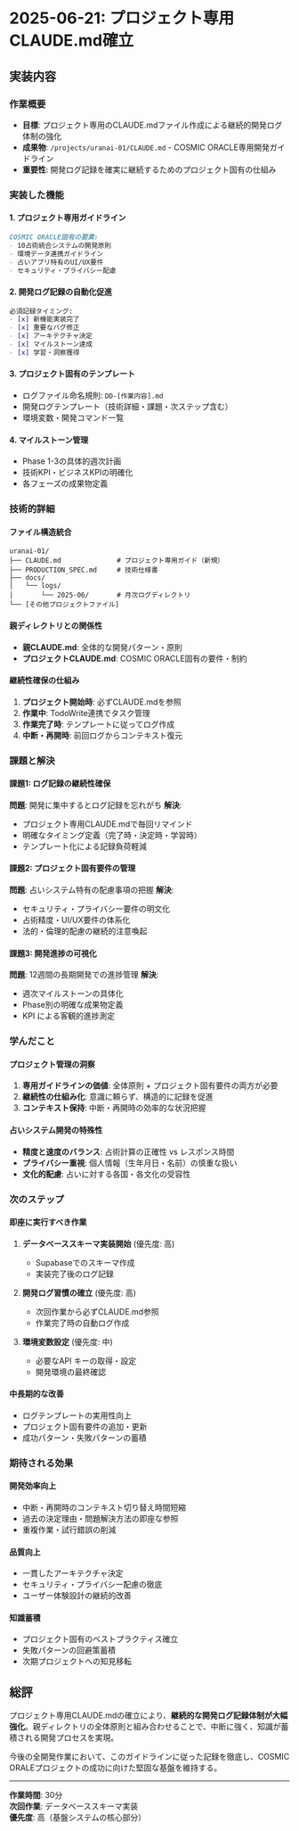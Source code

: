 # 2025-06-21: プロジェクト専用CLAUDE.md確立

## 実装内容

### 作業概要
- **目標**: プロジェクト専用のCLAUDE.mdファイル作成による継続的開発ログ体制の強化
- **成果物**: `/projects/uranai-01/CLAUDE.md` - COSMIC ORACLE専用開発ガイドライン
- **重要性**: 開発ログ記録を確実に継続するためのプロジェクト固有の仕組み

### 実装した機能

#### 1. プロジェクト専用ガイドライン
```markdown
COSMIC ORACLE固有の要素:
- 10占術統合システムの開発原則
- 環境データ連携ガイドライン  
- 占いアプリ特有のUI/UX要件
- セキュリティ・プライバシー配慮
```

#### 2. 開発ログ記録の自動化促進
```markdown
必須記録タイミング:
- [x] 新機能実装完了
- [x] 重要なバグ修正  
- [x] アーキテクチャ決定
- [x] マイルストーン達成
- [x] 学習・洞察獲得
```

#### 3. プロジェクト固有のテンプレート
- ログファイル命名規則: `DD-[作業内容].md`
- 開発ログテンプレート（技術詳細・課題・次ステップ含む）
- 環境変数・開発コマンド一覧

#### 4. マイルストーン管理
- Phase 1-3の具体的週次計画
- 技術KPI・ビジネスKPIの明確化
- 各フェーズの成果物定義

### 技術的詳細

#### ファイル構造統合
```
uranai-01/
├── CLAUDE.md              # プロジェクト専用ガイド（新規）
├── PRODUCTION_SPEC.md     # 技術仕様書
├── docs/
│   └── logs/
│       └── 2025-06/       # 月次ログディレクトリ
└── [その他プロジェクトファイル]
```

#### 親ディレクトリとの関係性
- **親CLAUDE.md**: 全体的な開発パターン・原則
- **プロジェクトCLAUDE.md**: COSMIC ORACLE固有の要件・制約

#### 継続性確保の仕組み
1. **プロジェクト開始時**: 必ずCLAUDE.mdを参照
2. **作業中**: TodoWrite連携でタスク管理
3. **作業完了時**: テンプレートに従ってログ作成
4. **中断・再開時**: 前回ログからコンテキスト復元

### 課題と解決

#### 課題1: ログ記録の継続性確保
**問題**: 開発に集中するとログ記録を忘れがち
**解決**: 
- プロジェクト専用CLAUDE.mdで毎回リマインド
- 明確なタイミング定義（完了時・決定時・学習時）
- テンプレート化による記録負荷軽減

#### 課題2: プロジェクト固有要件の管理
**問題**: 占いシステム特有の配慮事項の把握
**解決**: 
- セキュリティ・プライバシー要件の明文化
- 占術精度・UI/UX要件の体系化
- 法的・倫理的配慮の継続的注意喚起

#### 課題3: 開発進捗の可視化
**問題**: 12週間の長期開発での進捗管理
**解決**: 
- 週次マイルストーンの具体化
- Phase別の明確な成果物定義
- KPI による客観的進捗測定

### 学んだこと

#### プロジェクト管理の洞察
1. **専用ガイドラインの価値**: 全体原則 + プロジェクト固有要件の両方が必要
2. **継続性の仕組み化**: 意識に頼らず、構造的に記録を促進
3. **コンテキスト保持**: 中断・再開時の効率的な状況把握

#### 占いシステム開発の特殊性
- **精度と速度のバランス**: 占術計算の正確性 vs レスポンス時間
- **プライバシー重視**: 個人情報（生年月日・名前）の慎重な扱い
- **文化的配慮**: 占いに対する各国・各文化の受容性

### 次のステップ

#### 即座に実行すべき作業
1. **データベーススキーマ実装開始** (優先度: 高)
   - Supabaseでのスキーマ作成
   - 実装完了後のログ記録

2. **開発ログ習慣の確立** (優先度: 高)
   - 次回作業から必ずCLAUDE.md参照
   - 作業完了時の自動ログ作成

3. **環境変数設定** (優先度: 中)
   - 必要なAPI キーの取得・設定
   - 開発環境の最終確認

#### 中長期的な改善
- ログテンプレートの実用性向上
- プロジェクト固有要件の追加・更新
- 成功パターン・失敗パターンの蓄積

### 期待される効果

#### 開発効率向上
- 中断・再開時のコンテキスト切り替え時間短縮
- 過去の決定理由・問題解決方法の即座な参照
- 重複作業・試行錯誤の削減

#### 品質向上
- 一貫したアーキテクチャ決定
- セキュリティ・プライバシー配慮の徹底
- ユーザー体験設計の継続的改善

#### 知識蓄積
- プロジェクト固有のベストプラクティス確立
- 失敗パターンの回避策蓄積
- 次期プロジェクトへの知見移転

## 総評

プロジェクト専用CLAUDE.mdの確立により、**継続的な開発ログ記録体制が大幅強化**。親ディレクトリの全体原則と組み合わせることで、中断に強く、知識が蓄積される開発プロセスを実現。

今後の全開発作業において、このガイドラインに従った記録を徹底し、COSMIC ORALEプロジェクトの成功に向けた堅固な基盤を維持する。

---

**作業時間**: 30分  
**次回作業**: データベーススキーマ実装  
**優先度**: 高（基盤システムの核心部分）
